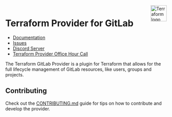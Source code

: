 <a href="https://terraform.io">
    <img src=".github/terraform_logo.svg" alt="Terraform logo" title="Terraform" align="right" height="50" />
</a>

# Terraform Provider for GitLab

- [Documentation](https://www.terraform.io/docs/providers/gitlab/index.html)
- [Issues](https://github.com/gitlabhq/terraform-provider-gitlab/issues)
- [Discord Server](https://discord.gg/gitlab)
- [Terraform Provider Office Hour Call](https://www.meetup.com/gitlab-virtual-meetups/)

The Terraform GitLab Provider is a plugin for Terraform that allows for the full lifecycle management of
GitLab resources, like users, groups and projects.

## Contributing

Check out the [CONTRIBUTING.md](/CONTRIBUTING.md) guide for tips on how to contribute and develop the provider.
